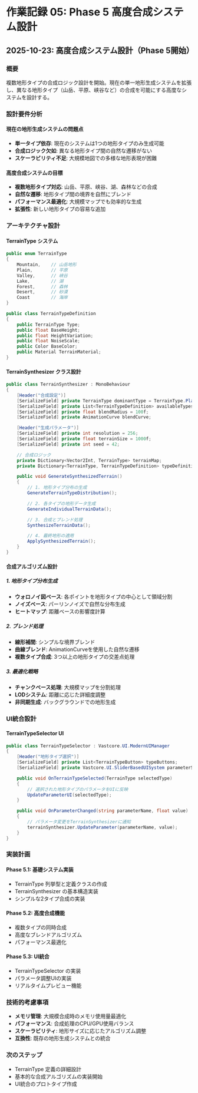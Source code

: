# 作業記録 05: Phase 5 高度合成システム設計

## 2025-10-23: 高度合成システム設計（Phase 5開始）

### 概要
複数地形タイプの合成ロジック設計を開始。現在の単一地形生成システムを拡張し、異なる地形タイプ（山岳、平原、峡谷など）の合成を可能にする高度なシステムを設計する。

### 設計要件分析
#### 現在の地形生成システムの問題点
- **単一タイプ依存**: 現在のシステムは1つの地形タイプのみ生成可能
- **合成ロジック欠如**: 異なる地形タイプ間の自然な遷移がない
- **スケーラビリティ不足**: 大規模地図での多様な地形表現が困難

#### 高度合成システムの目標
- **複数地形タイプ対応**: 山岳、平原、峡谷、湖、森林などの合成
- **自然な遷移**: 地形タイプ間の境界を自然にブレンド
- **パフォーマンス最適化**: 大規模マップでも効率的な生成
- **拡張性**: 新しい地形タイプの容易な追加

### アーキテクチャ設計
#### TerrainType システム
```csharp
public enum TerrainType
{
    Mountain,    // 山岳地形
    Plain,       // 平原
    Valley,      // 峡谷
    Lake,        // 湖
    Forest,      // 森林
    Desert,      // 砂漠
    Coast        // 海岸
}

public class TerrainTypeDefinition
{
    public TerrainType Type;
    public float BaseHeight;
    public float HeightVariation;
    public float NoiseScale;
    public Color BaseColor;
    public Material TerrainMaterial;
}
```

#### TerrainSynthesizer クラス設計
```csharp
public class TerrainSynthesizer : MonoBehaviour
{
    [Header("合成設定")]
    [SerializeField] private TerrainType dominantType = TerrainType.Plain;
    [SerializeField] private List<TerrainTypeDefinition> availableTypes;
    [SerializeField] private float blendRadius = 100f;
    [SerializeField] private AnimationCurve blendCurve;

    [Header("生成パラメータ")]
    [SerializeField] private int resolution = 256;
    [SerializeField] private float terrainSize = 1000f;
    [SerializeField] private int seed = 42;

    // 合成ロジック
    private Dictionary<Vector2Int, TerrainType> terrainMap;
    private Dictionary<TerrainType, TerrainTypeDefinition> typeDefinitions;

    public void GenerateSynthesizedTerrain()
    {
        // 1. 地形タイプ分布の生成
        GenerateTerrainTypeDistribution();

        // 2. 各タイプの地形データ生成
        GenerateIndividualTerrainData();

        // 3. 合成とブレンド処理
        SynthesizeTerrainData();

        // 4. 最終地形の適用
        ApplySynthesizedTerrain();
    }
}
```

#### 合成アルゴリズム設計
##### 1. 地形タイプ分布生成
- **ウォロノイ図ベース**: 各ポイントを地形タイプの中心として領域分割
- **ノイズベース**: パーリンノイズで自然な分布生成
- **ヒートマップ**: 距離ベースの影響度計算

##### 2. ブレンド処理
- **線形補間**: シンプルな境界ブレンド
- **曲線ブレンド**: AnimationCurveを使用した自然な遷移
- **複数タイプ合成**: 3つ以上の地形タイプの交差点処理

##### 3. 最適化戦略
- **チャンクベース処理**: 大規模マップを分割処理
- **LODシステム**: 距離に応じた詳細度調整
- **非同期生成**: バックグラウンドでの地形生成

### UI統合設計
#### TerrainTypeSelector UI
```csharp
public class TerrainTypeSelector : Vastcore.UI.ModernUIManager
{
    [Header("地形タイプ選択")]
    [SerializeField] private List<TerrainTypeButton> typeButtons;
    [SerializeField] private Vastcore.UI.SliderBasedUISystem parameterSliders;

    public void OnTerrainTypeSelected(TerrainType selectedType)
    {
        // 選択された地形タイプのパラメータをUIに反映
        UpdateParameterUI(selectedType);
    }

    public void OnParameterChanged(string parameterName, float value)
    {
        // パラメータ変更をTerrainSynthesizerに通知
        terrainSynthesizer.UpdateParameter(parameterName, value);
    }
}
```

### 実装計画
#### Phase 5.1: 基礎システム実装
- TerrainType 列挙型と定義クラスの作成
- TerrainSynthesizer の基本構造実装
- シンプルな2タイプ合成の実装

#### Phase 5.2: 高度合成機能
- 複数タイプの同時合成
- 高度なブレンドアルゴリズム
- パフォーマンス最適化

#### Phase 5.3: UI統合
- TerrainTypeSelector の実装
- パラメータ調整UIの実装
- リアルタイムプレビュー機能

### 技術的考慮事項
- **メモリ管理**: 大規模合成時のメモリ使用量最適化
- **パフォーマンス**: 合成処理のCPU/GPU使用バランス
- **スケーラビリティ**: 地形サイズに応じたアルゴリズム調整
- **互換性**: 既存の地形生成システムとの統合

### 次のステップ
- TerrainType 定義の詳細設計
- 基本的な合成アルゴリズムの実装開始
- UI統合のプロトタイプ作成
